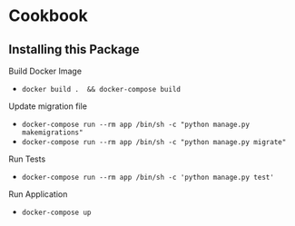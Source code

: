 # Cookbook

## Installing this Package
Build Docker Image 
* `docker build .  && docker-compose build`

Update migration file 
* `docker-compose run --rm app /bin/sh -c "python manage.py makemigrations"`
* `docker-compose run --rm app /bin/sh -c "python manage.py migrate"`

Run Tests
* `docker-compose run --rm app /bin/sh -c 'python manage.py test'`

Run Application
* `docker-compose up`
